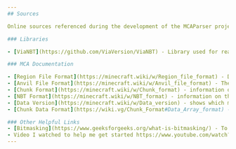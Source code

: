 ```yaml
---
## Sources

Online sources referenced during the development of the MCAParser project.

### Libraries

- [ViaNBT](https://github.com/ViaVersion/ViaNBT) - Library used for reading and writing NBT tags.

### MCA Documentation

- [Region File Format](https://minecraft.wiki/w/Region_file_format) - Documentation on the structure and specifications of region files
- [Anvil File Format](https://minecraft.wiki/w/Anvil_file_format) - The new format minecraft uses, details the changes from region file format
- [Chunk Format](https://minecraft.wiki/w/Chunk_format) - information on the NBT data structure within Minecraft chunks, including layout and usage.
- [NBT Format](https://minecraft.wiki/w/NBT_format) - information on the NBT (Named Binary Tag) format, its structure, and usage in Minecraft data files.
- [Data Version](https://minecraft.wiki/w/Data_version) - shows which minecraft version correlates to each data version
- [Chunk Data Format](https://wiki.vg/Chunk_Format#Data_Array_format) - information on how data is stored and accessed in chunks

### Other Helpful Links
- [Bitmasking](https://www.geeksforgeeks.org/what-is-bitmasking/) - To read parts of the region file you will need to know how to work with bytes and bits.
- Video I watched to help me get started https://www.youtube.com/watch?v=fpGsOdxcU2M
---
```

